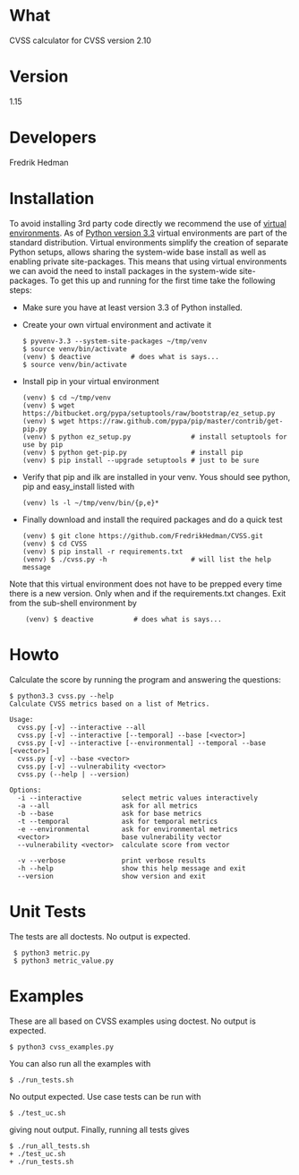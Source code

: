 # What

CVSS calculator for CVSS version 2.10

# Version

1.15

# Developers

Fredrik Hedman

# Installation

To avoid installing 3rd party code directly we recommend the use of
[virtual environments](http://docs.python.org/3/library/venv.html#module-venv).
As of [Python version 3.3](http://docs.python.org/3/whatsnew/3.3.html)
virtual environments are part of the standard distribution.  Virtual
environments simplify the creation of separate Python setups, allows
sharing the system-wide base install as well as enabling private
site-packages.  This means that using virtual environments we can
avoid the need to install packages in the system-wide site-packages.
To get this up and running for the first time take the following
steps:

  * Make sure you have at least version 3.3 of Python installed.

  * Create your own virtual environment and activate it

        $ pyvenv-3.3 --system-site-packages ~/tmp/venv
        $ source venv/bin/activate
        (venv) $ deactive          # does what is says...
        $ source venv/bin/activate

  * Install pip in your virtual environment

        (venv) $ cd ~/tmp/venv
        (venv) $ wget https://bitbucket.org/pypa/setuptools/raw/bootstrap/ez_setup.py
        (venv) $ wget https://raw.github.com/pypa/pip/master/contrib/get-pip.py
        (venv) $ python ez_setup.py               # install setuptools for use by pip
        (venv) $ python get-pip.py                # install pip
        (venv) $ pip install --upgrade setuptools # just to be sure

  * Verify that pip and ilk are installed in your venv.  Yous should
    see python, pip and easy_install listed with

        (venv) ls -l ~/tmp/venv/bin/{p,e}*

  * Finally download and install the required packages and do a quick test

        (venv) $ git clone https://github.com/FredrikHedman/CVSS.git
        (venv) $ cd CVSS
        (venv) $ pip install -r requirements.txt
        (venv) $ ./cvss.py -h                     # will list the help message

Note that this virtual environment does not have to be prepped every
time there is a new version.  Only when and if the requirements.txt
changes. Exit from the sub-shell environment by

        (venv) $ deactive          # does what is says...


# Howto

Calculate the score by running the program and answering the questions:

    $ python3.3 cvss.py --help
    Calculate CVSS metrics based on a list of Metrics.

    Usage:
      cvss.py [-v] --interactive --all
      cvss.py [-v] --interactive [--temporal] --base [<vector>]
      cvss.py [-v] --interactive [--environmental] --temporal --base [<vector>]
      cvss.py [-v] --base <vector>
      cvss.py [-v] --vulnerability <vector>
      cvss.py (--help | --version)

    Options:
      -i --interactive          select metric values interactively
      -a --all                  ask for all metrics
      -b --base                 ask for base metrics
      -t --temporal             ask for temporal metrics
      -e --environmental        ask for environmental metrics
      <vector>                  base vulnerability vector
      --vulnerability <vector>  calculate score from vector

      -v --verbose              print verbose results
      -h --help                 show this help message and exit
      --version                 show version and exit

# Unit Tests 

The tests are all doctests.  No output is expected.

     $ python3 metric.py
     $ python3 metric_value.py

# Examples

These are all based on CVSS examples using doctest.  No output is
expected.

    $ python3 cvss_examples.py

You can also run all the examples with

    $ ./run_tests.sh

No output expected.  Use case tests  can be run with

    $ ./test_uc.sh

giving nout output.  Finally, running all tests gives

    $ ./run_all_tests.sh 
    + ./test_uc.sh
    + ./run_tests.sh

